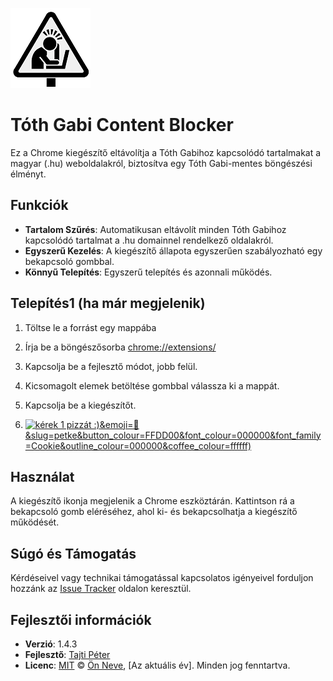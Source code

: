 ![Tóth Gabi Content Blocker](icon128.png)
# Tóth Gabi Content Blocker


Ez a Chrome kiegészítő eltávolítja a Tóth Gabihoz kapcsolódó tartalmakat a magyar (.hu) weboldalakról, biztosítva egy Tóth Gabi-mentes böngészési élményt.

## Funkciók

- **Tartalom Szűrés**: Automatikusan eltávolít minden Tóth Gabihoz kapcsolódó tartalmat a .hu domainnel rendelkező oldalakról.
- **Egyszerű Kezelés**: A kiegészítő állapota egyszerűen szabályozható egy bekapcsoló gombbal.
- **Könnyű Telepítés**: Egyszerű telepítés és azonnali működés.
  
## Telepítés1 (ha már megjelenik)
1. Töltse le a forrást egy mappába
2. Írja be a böngészősorba [chrome://extensions/](chrome://extensions/)
3. Kapcsolja be a fejlesztő módot, jobb felül.
5. Kicsomagolt elemek betöltése gombbal válassza ki a mappát.
6. Kapcsolja be a kiegészítőt.

7. [![kérek  1 pizzát :)](https://img.buymeacoffee.com/button-api/?text=kérek%201%20pizzát%20:)&emoji=🍕&slug=petke&button_colour=FFDD00&font_colour=000000&font_family=Cookie&outline_colour=000000&coffee_colour=ffffff)](https://www.buymeacoffee.com/petke)

## Használat

A kiegészítő ikonja megjelenik a Chrome eszköztárán. Kattintson rá a bekapcsoló gomb eléréséhez, ahol ki- és bekapcsolhatja a kiegészítő működését.

## Súgó és Támogatás

Kérdéseivel vagy technikai támogatással kapcsolatos igényeivel forduljon hozzánk az [Issue Tracker](#) oldalon keresztül.

## Fejlesztői információk

- **Verzió**: 1.4.3
- **Fejlesztő**: [Tajti Péter](https://github.com/tajtipeter71)
- **Licenc**: [MIT](LICENSE)
© [Ön Neve](https://github.com/YourUsername), [Az aktuális év]. Minden jog fenntartva.
